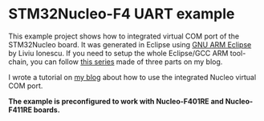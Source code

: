 # STM32Nucleo-F4 UART example
This example project shows how to integrated virtual COM port of the STM32Nucleo board. It was generated in Eclipse using [GNU ARM Eclipse](http://gnuarmeclipse.livius.net/blog/) by Liviu Ionescu. If you need to setup the whole Eclipse/GCC ARM tool-chain, you can follow [this series](http://www.carminenoviello.com/en/2014/12/28/setting-gcceclipse-toolchain-stm32nucleo-part-1/) made of three parts on my blog.

I wrote a tutorial on [my blog](http://www.carminenoviello.com/en/2015/03/02/how-to-use-stm32-nucleo-serial-port/) about how to use the integrated Nucleo virtual COM port.

**The example is preconfigured to work with Nucleo-F401RE and Nucleo-F411RE boards.**